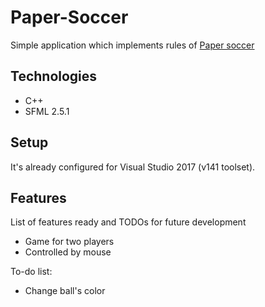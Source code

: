 # Paper-Soccer
Simple application which implements rules of [Paper soccer](en.wikipedia.org/wiki/Paper_soccer)

## Technologies
* C++
* SFML 2.5.1

## Setup
It's already configured for Visual Studio 2017 (v141 toolset).

## Features
List of features ready and TODOs for future development
* Game for two players
* Controlled by mouse

To-do list:
* Change ball's color
